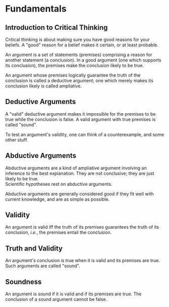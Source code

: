 # Fundamentals

## Introduction to Critical Thinking
Critical thinking is about making sure you have good reasons for your beliefs. A "good" reason for a belief makes it certain, or at least probable.  

An argument is a set of statements (premises) comprising a reason for another statement (a conclusion). In a good argument (one which supports its conclusion), the premises make the conclusion likely to be true.  

An argument whose premises logically guarantee the truth of the conclusion is called a deductive argument; one which merely makes its conclusion likely is called ampliative.

## Deductive Arguments
A "valid" deductive argument makes it impossible for the premises to be true while the conclusion is false. A valid argument with true premises is called "sound".  

To test an argument's validity, one can think of a counterexample, and some other stuff.

## Abductive Arguments
Abductive arguments are a kind of ampliative argument involving an inference to the best explanation. They are not conclusive; they are just likely to be true.  
Scientific hypotheses rest on abductive arguments.  

Abductive arguments are generally considered good if they fit well with current knowledge, and are as simple as possible.

## Validity
An argument is valid iff the truth of its premises guarantees the truth of its conclusion, *i.e.*, the premises entail the conclusion.

## Truth and Validity
An argument's conclusion is true when it is valid and its premises are true. Such arguments are called "sound".

## Soundness
An argument is sound if it is valid and if its premises are true. The conclusion of a sound argument cannot be false.
